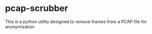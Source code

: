 # pcap-scrubber
This is a python utility designed to remove frames from a PCAP file for anonymization
